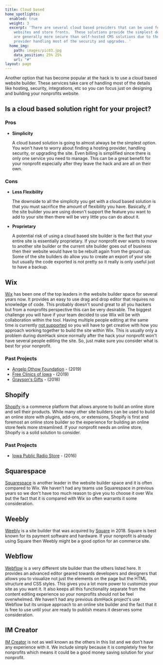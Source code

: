 ```yaml
---
title: Cloud based
home_spotlights:
  enabled: true
  weight: 3
  excerpt: 'There are several cloud based providers that can be used for building
    websites and store fronts.  These solutions provide the simplest deployment and
    are generally more secure than self-hosted CMS solutions due to the cloud based
    provider handling most of the security and upgrades. '
  home_img:
    path: images/pic03.jpg
    data_position: 25% 25%
    url: "#"
layout: page
---
```


Another option that has become popular at the hack is to use a cloud based website builder.  These services take care of handling most of the details like hosting, security, integrations, etc so you can focus just on designing and building your nonprofits website.

## Is a cloud based solution right for your project?

### Pros

* **Simplicity**

  A cloud based solution is going to almost always be the simplest option.  You won't have to worry about finding a hosting provider, handling security, or upgrading the site.  Even billing is simplified since there is only one service you need to manage.  This can be a great benefit for your nonprofit especially after they leave the hack and are all on their own.

### Cons

* **Less Flexibility**

  The downside to all the simplicity you get with a cloud based solution is that you must sacrifice the amount of flexibility you have.  Basically, if the site builder you are using doesn't support the feature you want to add to your site then there will be very little you can do about it.

* **Proprietary**

  A potential risk of using a cloud based site builder is the fact that your entire site is essentially proprietary.  If your nonprofit ever wants to move to another site builder or the current site builder goes out of business then their website would have to be rebuilt again from the ground up.  Some of the site builders do allow you to create an export of your site but usually the code exported is not pretty so it really is only useful just to have a backup.

## Wix

[Wix](https://wix.com) has been one of the top leaders in the website builder space for several years now.  It provides an easy to use drag and drop editor that requires no knowledge of code.  This probably doesn't sound great to all you hackers but from a nonprofits perspective this can be very desirable.  The biggest challenge you will have if your team decided to use Wix will be with collaboration within the tool.  Having multiple people editing at the same time is currently [not supported](https://support.wix.com/en/article/request-allowing-multiple-contributors-to-edit-a-site-at-the-same-time) so you will have to get creative with how you approach working together to build the site within Wix.  This is usually only a problem during dsmHack since normally after the hack your nonprofit won't have several people editing the site.  So, just make sure you consider what is best for your nonprofit.

### Past Projects

* [Angelo Othow Foundation](https://www.angelo-othow.org/) - (2019)
* [Free Clinics of Iowa](https://www.fciowa.org/) - (2019)
* [Grayson's Gifts](https://www.graysonsgifts.org/) - (2018)

## Shopify

[Shopify](https://www.shopify.com/) is a commerce platform that allows anyone to build an online store and sell their products. While many other site builders can be used to build an online store with plugins, add-ons, or extensions, Shopify is first and foremost an online store builder so the experience for building an online store feels more streamlined.  If your nonprofit needs an online store, Shopify is a solid solution to consider.

### Past Projects

* [Iowa Public Radio Store](https://shop.iowapublicradio.org/) - (2016)

## Squarespace

[Squarespace](https://www.squarespace.com/) is another leader in the website builder space and it is often compared to Wix.  We haven't had any teams use Squarespace in previous years so we don't have too much reason to give you to choose it over Wix but the fact that it is compared with Wix so often warrants it some consideration.

## Weebly

[Weebly](https://www.weebly.com/) is a site builder that was acquired by [Square](https://squareup.com/) in 2018.  Square is best known for its payment software and hardware. If your nonprofit is already using Square then Weebly might be a good option for an commerce site.

## Webflow

[Webflow](https://webflow.com/) is a very different site builder than the others listed here.  It provides an advanced editor geared towards developers and designers that allows you to visualize not just the elements on the page but the HTML structure and CSS styles. This gives you a lot more power to customize your site as you want it. It also keeps all this functionality separate from the content editing experience so your nonprofits should not be feel overwhelmed.  We haven't had any previous dsmHack project's use Webflow but its unique approach to an online site builder and the fact that it is free to use until your are ready to publish means it deserves some consideration.

## IM Creator

[IM Creator](https://www.imcreator.com/) is not as well known as the others in this list and we don't have any experience with it. We include simply because it is completely free for nonprofits which means it could be a good money saving solution for your nonprofit.
